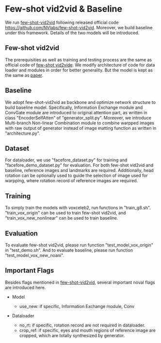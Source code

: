 # Few-shot vid2vid \& Baseline

We run [few-shot-vid2vid](https://github.com/NVlabs/few-shot-vid2vid) following released official code https://github.com/NVlabs/few-shot-vid2vid. Moreover, we build baseline under this framework. Details of the two models will be introduced.

## Few-shot vid2vid

The prerequisities as well as training and testing process are the same as official code of [few-shot vid2vide](https://github.com/NVlabs/few-shot-vid2vid). We modify architecture of code for data loader and modules in order for better generality. But the model is kept as the same as [paper](https://github.com/NVlabs/few-shot-vid2vid). 

## Baseline

We adopt few-shot-vid2vid as backbone and optimize network structure to build baseline model. Specifically, Information Exchange module and ConvGate module are introduced to original attention part, as written in class "EncoderSelfAtten" of "generator_split.py". Moreover, we introduce Multi-branch Non-linear Combination module to combine warpped images with raw output of generator instead of image matting function as written in "architecture.py".

## Dataset

For dataloader, we use "facefore_dataset.py" for training and "facefore_demo_dataset.py" for evaluation. For both few-shot vid2vid and baseline, reference images and landmarks are required. Additionally, head rotation can be optionally used to guide the selection of image used for warpping, where rotation record of reference images are required.

## Training

To simply train the models with voxceleb2, run functions in "train_g8.sh". "train_vox_origin" can be used to train few-shot vid2vid, and "train_vox_new_nonlinear" can be used to train baseline. 

## Evaluation

To evaluate few-shot vid2vid, please run function "test_model_vox_origin" in "test_demo.sh". And to evaluate baseline, please run function "test_model_vox_new_noani".

## Important Flags

Besides flags mentioned in [few-shot-vid2vid](https://github.com/NVlabs/few-shot-vid2vid), several important noval flags are introduced here.

- Model
  - use_new: if specific, Information Exchange module, Conv

- Dataloader
  - no_rt: if specific, rotation record are not required in dataloader.
  - crop_ref: if specific, eyes and mouth regions of reference image are cropped, which are totally synthesized by generator.